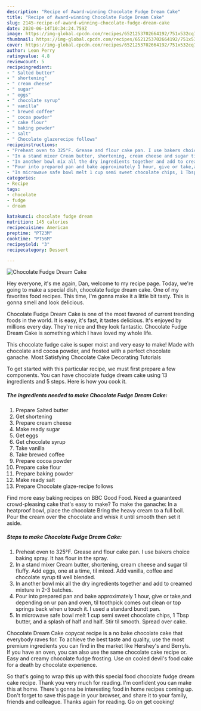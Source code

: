```yaml
---
description: "Recipe of Award-winning Chocolate Fudge Dream Cake"
title: "Recipe of Award-winning Chocolate Fudge Dream Cake"
slug: 2145-recipe-of-award-winning-chocolate-fudge-dream-cake
date: 2020-06-14T10:34:24.759Z
image: https://img-global.cpcdn.com/recipes/6521253702664192/751x532cq70/chocolate-fudge-dream-cake-recipe-main-photo.jpg
thumbnail: https://img-global.cpcdn.com/recipes/6521253702664192/751x532cq70/chocolate-fudge-dream-cake-recipe-main-photo.jpg
cover: https://img-global.cpcdn.com/recipes/6521253702664192/751x532cq70/chocolate-fudge-dream-cake-recipe-main-photo.jpg
author: Leon Perry
ratingvalue: 4.8
reviewcount: 5
recipeingredient:
- " Salted butter"
- " shortening"
- " cream cheese"
- " sugar"
- " eggs"
- " chocolate syrup"
- " vanilla"
- " brewed coffee"
- " cocoa powder"
- " cake flour"
- " baking powder"
- " salt"
- " Chocolate glazerecipe follows"
recipeinstructions:
- "Preheat oven to 325°F. Grease and flour cake pan. I use bakers choice baking spray. It has flour in the spray."
- "In a stand mixer Cream butter, shortening, cream cheese and sugar til fluffy. Add eggs, one at a time, til mixed. Add vanilla, coffee and chocolate syrup til well blended."
- "In another bowl mix all the dry ingredients together and add to creamed mixture in 2-3 batches."
- "Pour into prepared pan and bake approximately 1 hour, give or take,and depending on ur pan and oven, til toothpick comes out clean or top springs back when u touch it. I used a standard bundt pan."
- "In microwave safe bowl melt 1 cup semi sweet chocolate chips, 1 Tbsp butter, and a splash of half and half. Stir til smooth. Spread over cake."
categories:
- Recipe
tags:
- chocolate
- fudge
- dream

katakunci: chocolate fudge dream 
nutrition: 145 calories
recipecuisine: American
preptime: "PT23M"
cooktime: "PT56M"
recipeyield: "3"
recipecategory: Dessert

---
```



![Chocolate Fudge Dream Cake](https://img-global.cpcdn.com/recipes/6521253702664192/751x532cq70/chocolate-fudge-dream-cake-recipe-main-photo.jpg)

Hey everyone, it's me again, Dan, welcome to my recipe page. Today, we're going to make a special dish, chocolate fudge dream cake. One of my favorites food recipes. This time, I'm gonna make it a little bit tasty. This is gonna smell and look delicious.

Chocolate Fudge Dream Cake is one of the most favored of current trending foods in the world. It is easy, it's fast, it tastes delicious. It's enjoyed by millions every day. They're nice and they look fantastic. Chocolate Fudge Dream Cake is something which I have loved my whole life.

This chocolate fudge cake is super moist and very easy to make! Made with chocolate and cocoa powder, and frosted with a perfect chocolate ganache. Most Satisfying Chocolate Cake Decorating Tutorials


To get started with this particular recipe, we must first prepare a few components. You can have chocolate fudge dream cake using 13 ingredients and 5 steps. Here is how you cook it.

<!--inarticleads1-->

##### The ingredients needed to make Chocolate Fudge Dream Cake:

1. Prepare  Salted butter
1. Get  shortening
1. Prepare  cream cheese
1. Make ready  sugar
1. Get  eggs
1. Get  chocolate syrup
1. Take  vanilla
1. Take  brewed coffee
1. Prepare  cocoa powder
1. Prepare  cake flour
1. Prepare  baking powder
1. Make ready  salt
1. Prepare  Chocolate glaze-recipe follows


Find more easy baking recipes on BBC Good Food. Need a guaranteed crowd-pleasing cake that&#39;s easy to make? To make the ganache: In a heatproof bowl, place the chocolate Bring the heavy cream to a full boil. Pour the cream over the chocolate and whisk it until smooth then set it aside. 

<!--inarticleads2-->

##### Steps to make Chocolate Fudge Dream Cake:

1. Preheat oven to 325°F. Grease and flour cake pan. I use bakers choice baking spray. It has flour in the spray.
1. In a stand mixer Cream butter, shortening, cream cheese and sugar til fluffy. Add eggs, one at a time, til mixed. Add vanilla, coffee and chocolate syrup til well blended.
1. In another bowl mix all the dry ingredients together and add to creamed mixture in 2-3 batches.
1. Pour into prepared pan and bake approximately 1 hour, give or take,and depending on ur pan and oven, til toothpick comes out clean or top springs back when u touch it. I used a standard bundt pan.
1. In microwave safe bowl melt 1 cup semi sweet chocolate chips, 1 Tbsp butter, and a splash of half and half. Stir til smooth. Spread over cake.


Chocolate Dream Cake copycat recipe is a no bake chocolate cake that everybody raves for. To achieve the best taste and quality, use the most premium ingredients you can find in the market like Hershey&#39;s and Berryls. If you have an oven, you can also use the same chocolate cake recipe or. Easy and creamy chocolate fudge frosting. Use on cooled devil&#39;s food cake for a death by chocolate experience. 

So that's going to wrap this up with this special food chocolate fudge dream cake recipe. Thank you very much for reading. I'm confident you can make this at home. There's gonna be interesting food in home recipes coming up. Don't forget to save this page in your browser, and share it to your family, friends and colleague. Thanks again for reading. Go on get cooking!
